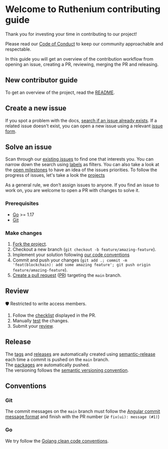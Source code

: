 # Welcome to Ruthenium contributing guide
Thank you for investing your time in contributing to our project!

Please read our [Code of Conduct](https://github.com/my-cloud/ruthenium/blob/main/CODE_OF_CONDUCT.md) to keep our community approachable and respectable.

In this guide you will get an overview of the contribution workflow from opening an issue, creating a PR, reviewing, merging the PR and releasing.

## New contributor guide
To get an overview of the project, read the [README](https://github.com/my-cloud/ruthenium#readme).



## Create a new issue
If you spot a problem with the docs, [search if an issue already exists](https://docs.github.com/en/github/searching-for-information-on-github/searching-on-github/searching-issues-and-pull-requests#search-by-the-title-body-or-comments). If a related issue doesn't exist, you can open a new issue using a relevant [issue form](https://github.com/my-cloud/ruthenium/issues/new/choose).

## Solve an issue
Scan through our [existing issues](https://github.com/my-cloud/ruthenium/issues) to find one that interests you. You can narrow down the search using [labels](https://github.com/my-cloud/ruthenium/labels) as filters. You can also take a look at the [open milestones](https://github.com/my-cloud/ruthenium/milestones) to have an idea of the issues priorities. To follow the progress of issues, let's take a look the [projects](https://github.com/my-cloud/ruthenium/projects?query=is%3Aopen)

As a general rule, we don’t assign issues to anyone. If you find an issue to work on, you are welcome to open a PR with changes to solve it.

### Prerequisites
* [Go](https://go.dev/dl/) >= 1.17
* [Git](https://git-scm.com/)

### Make changes
1. [Fork the project](https://github.com/my-cloud/ruthenium/fork).
1. Checkout a new branch (`git checkout -b feature/amazing-feature`).
1. Implement your solution following [our code conventions](#Go)
1. Commit and push your changes (`git add .; commit -m 'feat(blockchain): add some amazing feature'; git push origin feature/amazing-feature`).
1. [Create a pull request](https://github.com/my-cloud/ruthenium/compare) ([PR](https://docs.github.com/en/pull-requests)) targeting the `main` branch.

## Review
🛡 Restricted to write access members.
1. Follow the [checklist](https://github.com/my-cloud/ruthenium/blob/main/.github/pull_request_template.md) displayed in the PR.
1. Manually [test](https://github.com/my-cloud/ruthenium/wiki/Usage) the changes. 
1. Submit your [review](https://docs.github.com/en/pull-requests/collaborating-with-pull-requests/reviewing-changes-in-pull-requests/reviewing-proposed-changes-in-a-pull-request).

## Release
The [tags](https://github.com/my-cloud/ruthenium/tags) and [releases](https://github.com/my-cloud/ruthenium/releases) are automatically created using [semantic-release](https://github.com/go-semantic-release/action) each time a commit is pushed on the `main` branch.  
The [packages](https://github.com/my-cloud/ruthenium/pkgs/container/ruthenium) are automatically pushed.  
The versioning follows the [semantic versioning convention](https://semver.org/).

## Conventions
### Git
The commit messages on the `main` branch must follow the [Angular commit message format](https://github.com/angular/angular/blob/main/CONTRIBUTING.md#-commit-message-format) and finish with the PR number (*ie* `fix(ui): message (#1)`)

### Go
We try follow the [Golang clean code conventions](https://github.com/Pungyeon/clean-go-article).
